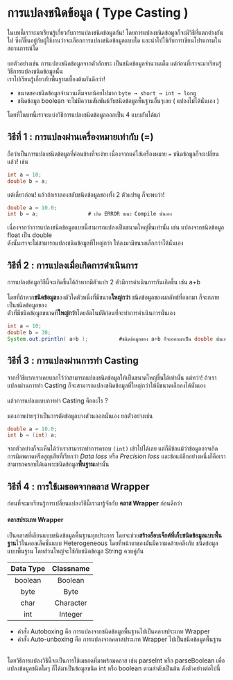 # การแปลงชนิดข้อมูล ( Type Casting )
ในบทนี้เราจะมาเรียนรู้เกี่ยวกับการแปลงชนิดข้อมูลกัน! โดยการแปลงชนิดข้อมูลก็จะมีวิธีที่แตกต่างกันไป ซึ่งก็ขึ้นอยู่กับผู้ใช้งานว่าจะเลือกการแปลงชนิดข้อมูลแบบใด
และนำไปใช้กับการเขียนโปรแกรมในสถานการณ์ใด 
<br><br>
ยกตัวอย่างเช่น การแปลงชนิดข้อมูลจากตัวอักขระ เป็นชนิดข้อมูลจำนวนเต็ม แต่ก่อนที่เราจะมาเรียนรู้วิธีการแปลงชนิดข้อมูลนั้น <br> เราไปเรียนรู้เกี่ยวกับพื้นฐานเบื้องต้นกันดีกว่า!
* ขนาดของชนิดข้อมูลจำนวนเต็มจากน้อยไปมาก ` byte → short → int → long `
* ชนิดข้อมูล boolean จะไม่มีความสัมพันธ์กับชนิดข้อมูลพื้นฐานอื่นๆเลย ( แปลงไม่ได้นั่นเอง )

โดยที่ในบทนี้เราจะแบ่งวิธีการแปลงชนิดข้อมูลออกเป็น 4 แบบกันได้แก่
## วิธีที่ 1 : การแปลงผ่านเครื่องหมายเท่ากับ (=)
ถือว่าเป็นการแปลงชนิดข้อมูลที่ค่อนข้างที่จะง่าย เนื่องจากแค่ใส่เครื่องหมาย `=` ชนิดข้อมูลก็จะเปลี่ยนแล้ว! เช่น
```java
int a = 10;
double b = a;
```
แต่เดี๋ยวก่อน! แล้วถ้าเราลองสลับชนิดข้อมูลของทั้ง 2 ตัวแปรดู ก็จะพบว่า!
```java
double a = 10.0;
int b = a;                # เกิด ERROR ขณะ Compile นั่นเอง
```
เนื่องจากว่าการแปลงชนิดข้อมูลแบบนี้สามารถแปลงเป็นขนาดใหญ่ขึ้นเท่านั้น เช่น แปลงจากชนิดข้อมูล float เป็น double <br> ดังนั้นเราจะไม่สามารถแปลงชนิดข้อมูลที่ใหญ่กว่า
ให้ลงมามีขนาดเล็กกว่าได้นั่นเอง

## วิธีที่ 2 : การแปลงเมื่อเกิดการดำเนินการ
การแปลงข้อมูลวิธีนี้จะเกิดขึ้นได้ถ้าหากมีตัวแปร 2 ตัวมีการดำเนินการกันเกิดขึ้น เช่น a+b 
<br><br>
โดยที่ถ้าหาก**ชนิดข้อมูล**ของตัวใดตัวหนึ่งที่มีขนาด**ใหญ่กว่า** ชนิดข้อมูลของผลลัพธ์ที่ออกมา ก็จะกลายเป็นชนิดข้อมูลของ<br>ตัวที่มีชนิดข้อมูลขนาดที่**ใหญ่กว่า**โดยอัตโนมัติก่อนที่จะทำการดำเนินการนั่นเอง
```java
int a = 10;
double b = 30;
System.out.println( a+b );          #ชนิดข้อมูลของ a+b ก็จะออกมาเป็น double นั่นเอง
```

## วิธีที่ 3 : การแปลงผ่านการทำ Casting
จากที่วิธีแรกเราเคยบอกไว้ว่าสามารถแปลงชนิดข้อมูลให้เป็นขนาดใหญ่ขึ้นได้เท่านั้น แต่ทว่า! ถ้าเราแปลงผ่านการทำ Casting ก็จะสามารถแปลงชนิดข้อมูลที่ใหญ่กว่าให้มีขนาดเล็กลงได้นั่นเอง
<br><br>
แล้วการแปลงแบบการทำ Casting คืออะไร ?
<br><br>
มองภาพง่ายๆว่าเป็นการตัดข้อมูลบางส่วนออกนั่นเอง ยกตัวอย่างเช่น
```java
double a = 10.0;
int b = (int) a;
```
จากตัวอย่างก็จะเห็นได้ว่าเราสามารถทำการครอบ `(int)` เข้าไปได้เลย แต่ก็มีข้อแม้ว่าข้อมูลอาจเกิดการผิดพลาดหรือสูญเสียที่เรียกว่า _Data loss_ หรือ _Precision loss_
 และข้อแม้อีกอย่างหนึ่งก็คือเราสามารถครอบได้เฉพาะชนิดข้อมูล**พื้นฐาน**เท่านั้น

## วิธีที่ 4 : การใช้เมธอดจากคลาส Wrapper
ก่อนที่จะมาเรียนรู้การเปลี่ยนแปลงวิธีนี้เรามารู้จักกับ **คลาส Wrapper** ก่อนดีกว่า
<br>
#### คลาสประเภท Wrapper
เป็นคลาสที่เลียนแบบชนิดข้อมูลพื้นฐานทุกประการ โดยจะช่วย**สร้างอ็อบเจ็กต์ที่เก็บชนิดข้อมูลแบบพื้นฐาน**ไว้ในคอลเล็คชั่นแบบ Heterogeneous โดยที่หน้าตาของมันมีความคล้ายคลึงกับ
ชนิดข้อมูลแบบพื้นฐาน โดยส่วนใหญ่จะใช้กับชนิดข้อมูล String ควบคู่กัน

| Data Type | Classname |
|:-------:|:--------:|
| boolean | Boolean |
| byte | Byte |
| char | Character |
| int | Integer |
* คำสั่ง Autoboxing คือ การแปลงจากชนิดข้อมูลพื้นฐานไปเป็นคลาสประเภท Wrapper
* คำสั่ง Auto-unboxing คือ การแปลงจากคลาสประเภท Wrapper ไปเป็นชนิดข้อมูลพื้นฐาน
<br>
โดยวิธีการแปลงวิธีนี้จะเป็นการใช้เมธอดที่มาพร้อมคลาส เช่น parseInt หรือ parseBoolean เพื่อแปลงข้อมูลชนิดใดๆ ก็ได้มาเป็นข้อมูลชนิด int หรือ boolean ตามลำดับเป็นต้น
ดังตัวอย่างต่อไปนี้




